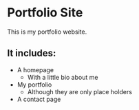 # Portfolio Site
This is my portfolio website. 

## It includes:
  - A homepage
    - With a little bio about me
  - My portfolio
    - Although they are only place holders
  - A contact page


